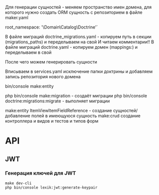 Для генерации сущностей - меняем пространство имен домена, 
для которого нужно создать ORM сущность с репозиторием в файле maker.yaml

root_namespace: '\Domain\Catalog\Doctrine'`

В файле миграций doctrine_migrations.yaml - копируем путь в секции (migrations_paths) и переделываем на свой
И читаем комментарии!!
В файле миграций doctrine.yaml - копируем домен (mappings:) и переделываем в свой 

После чего можем генерировать сущности

Вписываем в services.yaml исключение папки доктрины и добавляем запись репозитория нового домена


bin/console make:entity

php bin/console make:migration - создаёт миграции
php bin/console doctrine:migrations:migrate - выполняет миграции

make:entity ItemViewItemFieldReference - создание сущностей/добавление полей в имеющуюся сущность
make:crud создание контроллера и видов и тестов и типов форм

# API
## JWT
### Генерация ключей для JWT

```
make dev-cli  
php bin/console lexik:jwt:generate-keypair  
```
